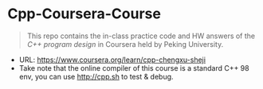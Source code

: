 # Cpp-Coursera-Course
> This repo contains the in-class practice code and HW answers of the *C++ program design* in Coursera held by Peking University.
- URL: https://www.coursera.org/learn/cpp-chengxu-sheji
- Take note that the online compiler of this course is a standard C++ 98 env, you can use http://cpp.sh to test & debug.
